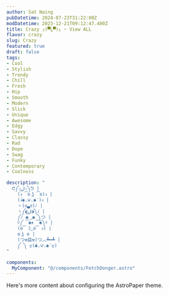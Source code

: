 ```yaml
---
author: Sat Naing
pubDatetime: 2024-07-23T31:22:00Z
modDatetime: 2023-12-21T09:12:47.400Z
title: Crazy ┌(▀Ĺ̯▀)┐ ➣ View ALL
flavor: crazy
slug: Crazy
featured: true
draft: false
tags:
- Cool
- Stylish
- Trendy
- Chill
- Fresh
- Hip
- Smooth
- Modern
- Slick
- Unique
- Awesome
- Edgy
- Savvy
- Classy
- Rad
- Dope
- Swag
- Funky
- Contemporary
- Coolness

description: "
  ᕦ༼✩ل͜✩༽ᕤ |
    (ง ͡ʘ ͜ʖ ͡ʘ)ง |
    (́ง◉◞౪◟◉‵)ง |
    ヽ(ಠ▃ಠ)ﾉ |
    ヽ༼◐ل͜◑༽ﾉ |
    ༼ﾉ ◉ ͜ ◉ ༽つ |
    ୧༼ ͡◉ᴥ ͡◉༽୨ |
    (ʘ͡ ʖ͜ ʘ͡ ง) |
    ʘ ͜ʖ ʘ |
    (つ☢益☢)つ︵┻━┻ |
    ༼ ༽ ლ(́◉◞౪◟◉‵ლ)
"

components:
  MyComponent: "@/components/FetchDonger.astro"
---
```


<MyComponent title="Donger List" />

Here's more content about configuring the AstroPaper theme.
